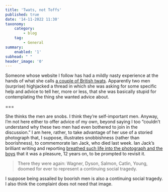 ```yaml
---
title: 'Twats, not Toffs'
published: true
date: '14-11-2022 11:30'
taxonomy:
    category:
        - blog
    tag:
        - General
summary:
    enabled: '1'
subhead: " "
header_image: '0'
---
```


Someone whose website I follow has had a mildly nasty experience at the hands of what she calls <a class=”u-in-reply-to” href=”https://gherkinstomatoes.com/2022/11/13/snobbery-isnt-just-for-the-upper-classes-an-incident-with-a-couple-of-british-twats/” >a couple of British twats</a >. Apparently two men (surprise) highjacked a thread in which she was asking for some specific help and advice to tell her, more or less, that she was basically stupid for contemplating the thing she wanted advice about.

===

She thinks the men are snobs. I think they’re self-important men. Anyway, I’m not here either to offer advice of my own, beyond saying I too “couldn’t understand why these two men had even bothered to join in the discussion.” I am here, rather, to take advantage of her use of a storied photograph that, I suppose, illustrates snobbishness (rather than boorishness), to commemorate Ian Jack, who died last week. Ian Jack’s brilliant writing and reporting [breathed such life into the photograph and the boys](https://www.economist.com/1843/2010/03/20/five-boys-the-story-of-a-picture) that it was a pleasure, 12 years on, to be prompted to revisit it.

> There they were again: Wagner, Dyson, Salmon, Catlin, Young, doomed for ever to represent a continuing social tragedy.

I suppose being assailed by boorish men is also a continuing social tragedy. I also think the complaint does not need that image.

